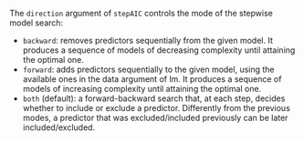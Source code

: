 The `direction` argument of `stepAIC` controls the mode of the stepwise model search:
* `backward`: removes predictors sequentially from the given model. It produces a sequence of models of decreasing complexity until attaining the optimal one.
* `forward`: adds predictors sequentially to the given model, using the available ones in the data argument of lm. It produces a sequence of models of increasing complexity until attaining the optimal one.
* `both` (default): a forward-backward search that, at each step, decides whether to include or exclude a predictor. Differently from the previous modes, a predictor that was excluded/included previously can be later included/excluded.